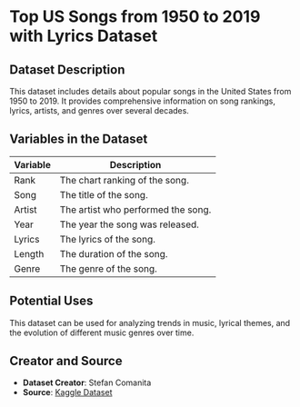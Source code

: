 # Top US Songs from 1950 to 2019 with Lyrics Dataset

## Dataset Description

This dataset includes details about popular songs in the United States from 1950 to 2019. It provides comprehensive information on song rankings, lyrics, artists, and genres over several decades.

## Variables in the Dataset

| Variable | Description                              |
|----------|------------------------------------------|
| Rank     | The chart ranking of the song.           |
| Song     | The title of the song.                   |
| Artist   | The artist who performed the song.       |
| Year     | The year the song was released.          |
| Lyrics   | The lyrics of the song.                  |
| Length   | The duration of the song.                |
| Genre    | The genre of the song.                   |

## Potential Uses

This dataset can be used for analyzing trends in music, lyrical themes, and the evolution of different music genres over time.

## Creator and Source

- **Dataset Creator**: Stefan Comanita
- **Source**: [Kaggle Dataset](https://www.kaggle.com/datasets/stefancomanita/top-us-songs-from-1950-to-2019-w-lyrics)
